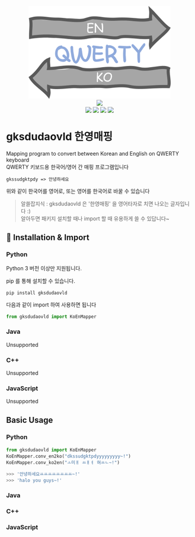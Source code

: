 <p align="center">
  <img src="https://raw.githubusercontent.com/ForestHouse2316/gksdudaovld/main/Document/logo.png" height="250px"/> <br>
  <img src="https://img.shields.io/badge/License-MIT-yellow" /></a> <br>
  <img src="https://img.shields.io/badge/Python-1.0.6b1-brightgreen" /></a>
  <img src="https://img.shields.io/badge/Java-unsupported-red" /></a>
  <img src="https://img.shields.io/badge/C++-unsupported-red" /></a>
  <img src="https://img.shields.io/badge/JavaScript-unsupported-red" /></a>
</p>

# gksdudaovld 한영매핑
Mapping program to convert between Korean and English on QWERTY keyboard\
QWERTY 키보드용 한국어/영어 간 매핑 프로그램입니다
```
gkssudgktpdy => 안녕하세요
```
위와 같이 한국어를 영어로, 또는 영어를 한국어로 바꿀 수 있습니다

> 알쓸잡지식 : gksdudaovld 은 '한영매핑' 을 영어타자로 치면 나오는 글자입니다 :)\
> 알아두면 패키지 설치할 때나 import 할 때 유용하게 쓸 수 있답니다~


## 🚢 Installation & Import
### Python
Python 3 버전 이상만 지원됩니다.

pip 를 통해 설치할 수 있습니다.
``` console
pip install gksdudaovld
```
다음과 같이 import 하여 사용하면 됩니다
``` python
from gksdudaovld import KoEnMapper
```

### Java
Unsupported

### C++
Unsupported

### JavaScript
Unsupported

## Basic Usage

### Python
``` python
from gksdudaovld import KoEnMapper
KoEnMapper.conv_en2ko("dkssudgktpdyyyyyyyyy~!")
KoEnMapper.conv_ko2en("ㅗ미ㅐ ㅛㅐㅕ 혀ㅛㄴ~!")
```
``` python
>>> '안녕하세요ㅛㅛㅛㅛㅛㅛㅛㅛ~!'
>>> 'halo you guys~!'
```

### Java

### C++

### JavaScript
